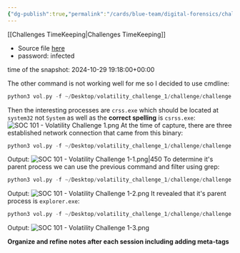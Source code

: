 ```yaml
---
{"dg-publish":true,"permalink":"/cards/blue-team/digital-forensics/challenges/soc-101-volatility-challenge-1/"}
---
```


[[Challenges TimeKeeping\|Challenges TimeKeeping]]

- Source file [here](https://drive.google.com/file/d/1Vl2mT0ZDb6HrKZqSZKCJjRUjdknWUUL_/view)
- password: infected

time of the snapshot: 2024-10-29 19:18:00+00:00


The other command is not working well for me so I decided to use cmdline:

```C
python3 vol.py -f ~/Desktop/volatility_challenge_1/challenge/challenge.vmem windows.cmdline
```

Then the interesting processes are `crss.exe` which should be located at `system32` not `System` as well as the **correct spelling** is `csrss.exe`:
![SOC 101 - Volatility Challenge 1.png](/img/user/cards/blue-team/digital-forensics/images/SOC%20101%20-%20Volatility%20Challenge%201.png)
At the time of capture, there are three established network connection that came from this binary:
```python
python3 vol.py -f ~/Desktop/volatility_challenge_1/challenge/challenge.vmem windows.netstat | grep -E "5676|3076
```

Output:
![SOC 101 - Volatility Challenge 1-1.png|450](/img/user/cards/blue-team/digital-forensics/images/SOC%20101%20-%20Volatility%20Challenge%201-1.png)
To determine it's parent process we can use the previous command and filter using grep:

```python
python3 vol.py -f ~/Desktop/volatility_challenge_1/challenge/challenge.vmem windows.cmdline | grep -E "3076|5676"
```

Output:
![SOC 101 - Volatility Challenge 1-2.png](/img/user/cards/blue-team/digital-forensics/images/SOC%20101%20-%20Volatility%20Challenge%201-2.png)
It revealed that it's parent process is `explorer.exe`:
```python
python3 vol.py -f ~/Desktop/volatility_challenge_1/challenge/challenge.vmem windows.pslist | grep -E "1560"
```

Output:
![SOC 101 - Volatility Challenge 1-3.png](/img/user/cards/blue-team/digital-forensics/images/SOC%20101%20-%20Volatility%20Challenge%201-3.png)



**Organize and refine notes after each session including adding meta-tags**

